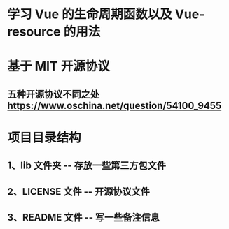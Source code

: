 # 学习 Vue 的生命周期函数以及 Vue-resource 的用法

# 基于 MIT 开源协议

## 五种开源协议不同之处 https://www.oschina.net/question/54100_9455

# 项目目录结构

## 1、lib 文件夹 -- 存放一些第三方包文件

## 2、LICENSE 文件 -- 开源协议文件

## 3、README 文件 -- 写一些备注信息
